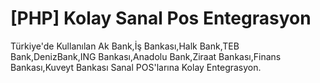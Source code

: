 [PHP] Kolay Sanal Pos Entegrasyon
========

Türkiye'de Kullanılan Ak Bank,İş Bankası,Halk Bank,TEB Bank,DenizBank,ING Bankası,Anadolu Bank,Ziraat Bankası,Finans Bankası,Kuveyt Bankası Sanal POS'larına Kolay Entegrasyon.


